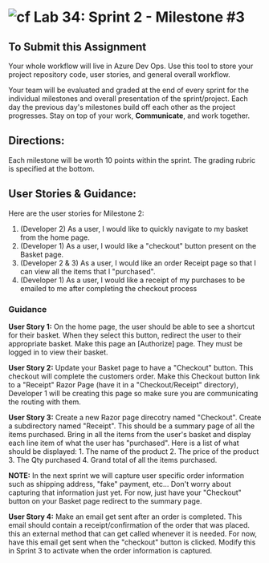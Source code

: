 ![cf](http://i.imgur.com/7v5ASc8.png) Lab 34: Sprint 2 - Milestone #3
=====================================

## To Submit this Assignment
Your whole workflow will live in Azure Dev Ops. Use this tool to store your project repository code, user stories, and general overall workflow. 

Your team will be evaluated and graded at the end of every sprint for the individual milestones and overall presentation of the sprint/project. Each day the previous day's milestones build off each other as the project progresses. Stay on top of your work, **Communicate**, and work together.


## Directions: 

Each milestone will be worth 10 points within the sprint. The grading rubric is specified at the bottom.
 


## User Stories & Guidance:

Here are the user stories for Milestone 2:

1. (Developer 2) As a user, I would like to quickly navigate to my basket from the home page. 
2. (Developer 1) As a user, I would like a "checkout" button present on the Basket page.
3. (Developer 2 & 3) As a user, I would like an order Receipt page so that I can view all the items that I "purchased".
4. (Developer 1) As a user, I would like a receipt of my purchases to be emailed to me after completing the checkout process


### Guidance
	
**User Story 1:**  On the home page, the user should be able to see a shortcut 
for their basket. When they select this button, redirect the user to their 
appropriate basket. Make this page an [Authorize] page. They must be logged in to view their basket. 

**User Story 2:** Update your Basket page to have a "Checkout" button. 
This checkout will complete the customers order. Make this Checkout button link 
to a "Receipt" Razor Page (have it in a "Checkout/Receipt" directory), Developer 1 will be creating
this page so make sure you are communicating the routing  with them. 

**User Story 3:** Create a new Razor page direcotry named "Checkout".
Create a subdirectory named "Receipt". This should be a summary page of all the items 
purchased. Bring in all the items from the user's basket and display each line item
of what the user has "purchased". 
Here is a list of what should be displayed:
	1. The name of the product
	2. The price of the product
	3. The Qty purchased
	4. Grand total of all the items purchased.

**NOTE:** In the next sprint we will capture user specific order information 
such as shipping address, "fake" payment, etc... Don't worry about 
capturing that information just yet. For now, just have your 
"Checkout" button on your Basket page redirect to the summary page. 


**User Story 4:** Make an email get sent after an order is completed. 
This email should contain a receipt/confirmation of the order that was placed. 
 this an external method that can get called whenever it is needed. For now, have 
this email get sent when the "checkout" button is clicked. Modify this in 
Sprint 3 to activate when the order information is captured. 
